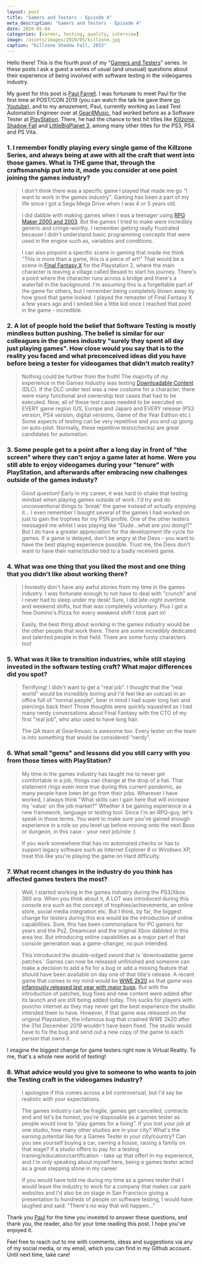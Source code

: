 ```yaml
---
layout: post
title: "Gamers and Testers - Episode 4"
meta_description: "Gamers and Testers - Episode 4"
date: 2020-05-04
categories: [career, testing, quality, interview]
image: /assets/images/2020/05/killzone.jpg
caption: "Killzone Shadow Fall, 2013"
---
```


Hello there! This is the fourth post of my "[Gamers and Testers](https://gamersandtesters.com/)" series. In these posts I ask a guest a series of usual (and unusual) questions about their experience of being involved with software testing in the videogames industry.

My guest for this post is [Paul Farrell](https://www.linkedin.com/in/faz540/). I was fortunate to meet Paul for the first time at POST/CON 2019 (you can watch the talk he gave there [on Youtube](https://www.youtube.com/watch?v=lmGrMA4I5CI)), and to my amazement, Paul, currently working as Lead Test Automation Engineer over at [Gear4Music](https://www.gear4music.com/), had worked before as a Software Tester at [PlayStation](https://www.playstation.com/). There, he had the chance to test hit titles like [Killzone: Shadow Fall](https://en.wikipedia.org/wiki/Killzone_Shadow_Fall) and [LittleBigPlanet 3](https://en.wikipedia.org/wiki/LittleBigPlanet_3), among many other titles for the PS3, PS4 and PS Vita.

### 1. I remember fondly playing every single game of the Killzone Series, and always being at awe with all the craft that went into those games. What is THE game that, through the craftsmanship put into it, made you consider at one point joining the games industry?

> I don't think there was a specific game I played that made me go "I want to work in the games industry". Gaming has been a part of my life since I got a Sega Mega Drive when I was 4 or 5 years old.
>
> I did dabble with making games when I was a teenager using [RPG Maker 2000 and 2003](https://en.wikipedia.org/wiki/RPG_Maker). But the games I tried to make were incredibly generic and cringe-worthy. I remember getting really frustrated because I didn't understand basic programming concepts that were used in the engine such as, variables and conditions.
>
> I can also pinpoint a specific scene in gaming that made me think "This is more than a game, this is a piece of art!"
> That would be a scene in [Final Fantasy X](https://en.wikipedia.org/wiki/Final_Fantasy_X) for the Playstation 2, where the main character is leaving a village called Besaid to start his journey. There's a point where the character runs across a bridge and there's a waterfall in the background. I'm assuming this is a forgettable part of the game for others, but I remember being completely blown away by how good that game looked.
> I played the remaster of Final Fantasy X a few years ago and I smiled like a little kid once I reached that point in the game - incredible.

### 2. A lot of people hold the belief that Software Testing is mostly mindless button pushing. The belief is similar for our colleagues in the games industry "surely they spent all day just playing games". How close would you say that is to the reality you faced and what preconceived ideas did you have before being a tester for videogames that didn't match reality?

> Nothing could be further from the truth!
> The majority of my experience in the Games Industry was testing [Downloadable Content](https://en.wikipedia.org/wiki/Downloadable_content) (DLC).
> If the DLC under test was a new costume for a character, there were many functional and ownership test cases that had to be executed.
Now, all of these test cases needed to be executed on EVERY game region (US, Europe and Japan) and EVERY release (PS3 version, PS4 version, digital versions, Game of the Year Edition etc.)
> Some aspects of testing can be very repetitive and you end up going on auto-pilot.
> Normally, these repetitive tests(checks) are great candidates for automation.

### 3. Some people get to a point after a long day in front of "the screen" where they can't enjoy a game later at home. Were you still able to enjoy videogames during your "tenure" with PlayStation, and afterwards after embracing new challenges outside of the games industy?

> Good question!
> Early in my career, it was hard to shake that testing mindset when playing games outside of work. I'd try and do unconventional things to 'break' the game instead of actually enjoying it...
> I even remember I bought several of the games I had worked on just to gain the trophies for my PSN profile. One of the other testers messaged me whilst I was playing like "Dude...what are you doing!?"
> But I do have a greater appreciation for the development life cycle for games. If a game is delayed, don't be angry at the Devs - you want to have the best playing experience possible. Trust me, the Devs don't want to have their name/studio tied to a badly received game.

### 4. What was one thing that you liked the most and one thing that you didn't like about working there?

> I honestly don't have any awful stories from my time in the games industry. I was fortunate enough to not have to deal with "crunch" and I never had to sleep under my desk! Sure, I did late-night overtime and weekend shifts, but that was completely voluntary. Plus I got a free Domino's Pizza for every weekend shift I took part in!
>
> Easily, the best thing about working in the games industry would be the other people that work there.
There are some incredibly dedicated and talented people in that field. There are some funny characters too!

### 5. What was it like to transition industries, while still staying invested in the software testing craft? What major differences did you spot?

> Terrifying!
> I didn't want to get a "real job". I thought that the "real world" would be incredibly boring and I'd feel like an outcast in an office full of "normal people", bear in mind I had super long hair and piercings back then! Those thoughts were quickly squashed as I had many nerdy conversations about Final Fantasy with the CTO of my first "real job", who also used to have long hair.
>
> The QA team at Gear4music is awesome too. Every tester on the team is into something that would be considered "nerdy".

### 6. What small "gems" and lessons did you still carry with you from those times with PlayStation?

> My time in the games industry has taught me to never get comfortable in a job, things can change at the drop of a hat.
> That statement rings even more true during this current pandemic, as many people have been let go from their jobs.
> Wherever I have worked, I always think "What skills can I gain here that will increase my 'value' on the job market?"
> Whether it be gaining experience in a new framework, language or testing tool.
> Since I'm an RPG-guy, let's speak in those terms. You want to make sure you've gained enough experience in a role so you level up before moving onto the next Boss or dungeon, in this case - your next job/role :)
>
> If you work somewhere that has no automated checks or has to support legacy software such as Internet Explorer 8 or Windows XP, treat this like you're playing the game on Hard difficulty.

### 7. What recent changes in the industry do you think has affected games testers the most?

> Well, I started working in the games industry during the PS3/Xbox 360 era.
> When you think about it, A LOT was introduced during this console era such as the concept of trophies/achievements, an online store, social media integration etc.
> But I think, by far, the biggest change for testers during this era would be the introduction of online capabilities.
> Sure, this has been commonplace for PC gamers for years and the Ps2, Dreamcast and the original Xbox dabbled in this area too. But introducing online capabilities as a major part of that console generation was a game-changer, no pun intended.
>
> This introduced the double-edged sword that is 'downloadable game patches.'
Games can now be released unfinished and someone can make a decision to add a fix for a bug or add a missing feature that should have been available on day one of that title's release.
> A recent game that comes to my mind would be [WWE 2k20](https://en.wikipedia.org/wiki/WWE_2K20) as that game was [infamously released last year with major bugs]( https://en.wikipedia.org/wiki/WWE_2K20#Reception_and_legacy). But with the introduction of patches, bug fixes and new content were added after its launch and are still being added today.
> This sucks for players with poor/no internet as they may never get the best experience the studio intended them to have.
However, if that game was released on the original Playstation, the infamous bug that crashed WWE 2k20 after the 31st December 2019 wouldn't have been fixed. The studio would have to fix the bug and send out a new copy of the game to each person that owns it.

I imagine the biggest change for game testers right now is Virtual Reality. To me, that's a whole new world of testing!

### 8. What advice would you give to someone to who wants to join the Testing craft in the videogames industry?

> I apologise if this comes across a bit controversial, but I'd say be realistic with your expectations.
>
> The games industry can be fragile, games get cancelled, contracts end and let's be honest, you're disposable as a games tester as people would love to "play games for a living".
> If you lost your job at one studio, how many other studios are in your city? What's the earning potential like for a Games Tester in your city/country? Can you see yourself buying a car, owning a house, raising a family on that wage? If a studio offers to pay for a testing training/education/certification - take up that offer!
> In my experience, and I'm only speaking about myself here, being a games tester acted as a great stepping stone in my career.
>
> If you would have told me during my time as a games tester that I would leave the industry to work for a company that makes car park websites and I'd also be on stage in San Francisco giving a presentation to hundreds of people on software testing, I would have laughed and said: "There's no way that will happen..."


Thank you [Paul](https://www.linkedin.com/in/faz540/) for the time you invested to answer these questions, and thank you, the reader, also for your time reading this post. I hope you've enjoyed it.

Feel free to reach out to me with comments, ideas and suggestions via any of my social media, or my email, which you can find in my Github account. Until next time, take care!